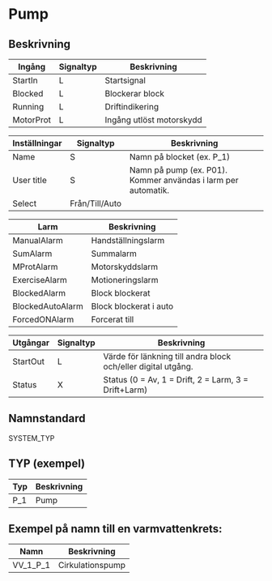 # Pump

## Beskrivning

| Ingång | Signaltyp | Beskrivning |
| --- | --- | --- |
| StartIn | L | Startsignal |
| Blocked | L | Blockerar block |
| Running | L | Driftindikering |
| MotorProt | L | Ingång utlöst motorskydd |

| Inställningar | Signaltyp | Beskrivning |
| --- | --- | --- |
| Name | S | Namn på blocket (ex. P_1) |
| User title | S | Namn på pump (ex. P01). Kommer användas i larm per automatik. |
| Select | Från/Till/Auto |

| Larm | Beskrivning |
| --- | --- |
| ManualAlarm | Handställningslarm |
| SumAlarm | Summalarm |
| MProtAlarm | Motorskyddslarm |
| ExerciseAlarm | Motioneringslarm |
| BlockedAlarm | Block blockerat |
| BlockedAutoAlarm | Block blockerat i auto |
| ForcedONAlarm | Forcerat till |

| Utgångar | Signaltyp | Beskrivning |
| --- | --- | --- |
| StartOut | L | Värde för länkning till andra block och/eller digital utgång. |
| Status | X | Status (0 = Av, 1 = Drift, 2 = Larm, 3 = Drift+Larm) |

## Namnstandard

SYSTEM_TYP

## TYP (exempel)

| Typ | Beskrivning |
| --- | --- |
| P_1 | Pump |

## Exempel på namn till en varmvattenkrets:

| Namn | Beskrivning |
| --- | --- |
| VV_1_P_1 | Cirkulationspump |



